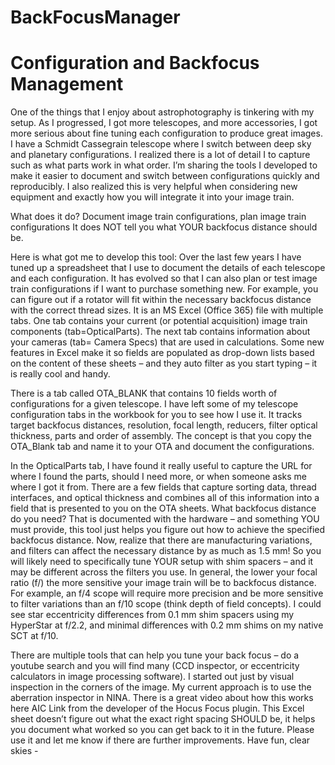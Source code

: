 # BackFocusManager
# Configuration and Backfocus Management
One of the things that I enjoy about astrophotography is tinkering with my setup. As I progressed, I got more telescopes, and more accessories, I got more serious about fine tuning each configuration to produce great images. I have a Schmidt Cassegrain telescope where I switch between deep sky and planetary configurations. I realized there is a lot of detail I to capture such as what parts work in what order. I’m sharing the tools I developed to make it easier to document and switch between configurations quickly and reproducibly. I also realized this is very helpful when considering new equipment and exactly how you will integrate it into your image train.

What does it do? Document image train configurations, plan image train configurations
It does NOT tell you what YOUR backfocus distance should be.

Here is what got me to develop this tool:
Over the last few years I have tuned up a spreadsheet that I use to document the details of each telescope and each configuration.  It has evolved so that I can also plan or test image train configurations if I want to purchase something new. For example, you can figure out if a rotator will fit within the necessary backfocus distance with the correct thread sizes.
It is an MS Excel (Office 365) file with multiple tabs.  One tab contains your current (or potential acquisition) image train components (tab=OpticalParts). The next tab contains information about your cameras (tab= Camera Specs) that are used in calculations. Some new features in Excel make it so fields are populated as drop-down lists based on the content of these sheets – and they auto filter as you start typing – it is really cool and handy.

There is a tab called OTA_BLANK that contains 10 fields worth of configurations for a given telescope.  I have left some of my telescope configuration tabs in the workbook for you to see how I use it.  It tracks target backfocus distances, resolution, focal length, reducers, filter optical thickness, parts and order of assembly. The concept is that you copy the OTA_Blank tab and name it to your OTA and document the configurations.  

In the OpticalParts tab, I have found it really useful to capture the URL for where I found the parts, should I need more, or when someone asks me where I got it from.  There are a few fields that capture sorting data, thread interfaces, and optical thickness and combines all of this information into a field that is presented to you on the OTA sheets.
What backfocus distance do you need? That is documented with the hardware – and something YOU must provide, this tool just helps you figure out how to achieve the specified backfocus distance. Now, realize that there are manufacturing variations, and filters can affect the necessary distance by as much as 1.5 mm! So you will likely need to specifically tune YOUR setup with shim spacers – and it may be different across the filters you use. In general, the lower your focal ratio (f/) the more sensitive your image train will be to backfocus distance.  For example, an f/4 scope will require more precision and be more sensitive to filter variations than an f/10 scope (think depth of field concepts). I could see star eccentricity differences from 0.1 mm shim spacers using my HyperStar at f/2.2, and minimal differences with 0.2 mm shims on my native SCT at f/10.

There are multiple tools that can help you tune your back focus – do a youtube search and you will find many (CCD inspector, or eccentricity calculators in image processing software).  I started out just by visual inspection in the corners of the image. My current approach is to use the aberration inspector in NINA.  There is a great video about how this works here AIC Link from the developer of the Hocus Focus plugin. This Excel sheet doesn’t figure out what the exact right spacing SHOULD be, it helps you document what worked so you can get back to it in the future.
Please use it and let me know if there are further improvements.
Have fun, clear skies - 


